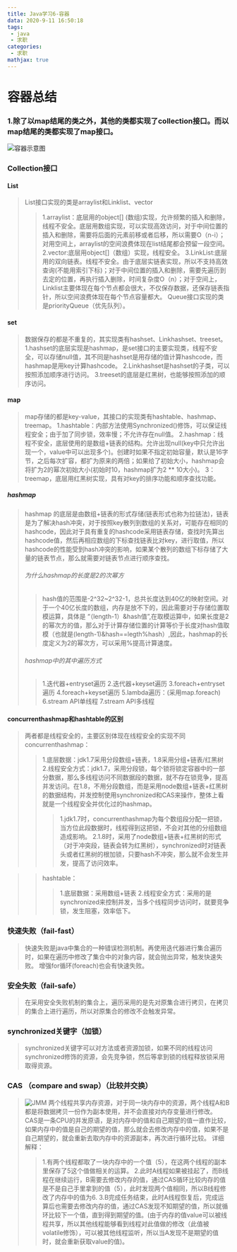```yaml
---
title: Java学习6-容器
data: 2020-9-11 16:50:18
tags:
 - java
 - 求职
categories:
 - 求职
mathjax: true
---
```

# 容器总结

### 1.除了以map结尾的类之外，其他的类都实现了collection接口。而以map结尾的类都实现了map接口。

![容器示意图](https://s1.ax1x.com/2020/09/11/wtnj5n.jpg)

### Collection接口

#### List

> List接口实现的类是arraylist和Linklist、vector
>
> > 1.arraylist：底层用的object[] (数组)实现，允许频繁的插入和删除，线程不安全。底层用数组实现，可以实现高效访问，对于中间位置的插入和删除，需要将后面的元素前移或者后移，所以需要O（n-i）；对用空间上，arraylist的空间浪费体现在list结尾都会预留一段空间。
> > 2.vector:底层用object[]（数组）实现，线程安全。
> > 3.LinkList:底层用的双向链表。线程不安全。由于底层实链表实现，所以不支持高效查询(不能用索引下标)；对于中间位置的插入和删除，需要先遍历到去定的位置，再执行插入删除，时间复杂度O（n）；对于空间上，Linklist主要体现在每个节点都会很大，不仅保存数据，还保存链表指针，所以空间浪费体现在每个节点容量都大。
> Queue接口实现的类是priorityQueue（优先队列）。
>
#### set
>数据保存的都是不重复的，其实现类有hashset、Linkhashset、treeset。
>1.hashset的底层实现是hashmap，是set接口的主要实现类，线程不安全，可以存储null值，其不同是hashset是用存储的值计算hashcode，而hashmap是用key计算hashcode。
>2.Linkhashset是hashset的子类，可以按照添加顺序进行访问。
>3.treeset的底层是红黑树，也能够按照添加的顺序访问。

#### map
>map存储的都是key-value，其接口的实现类有hashtable、hashmap、treemap。
>1.hashtable：内部方法使用Synchronized()修饰，可以保证线程安全；由于加了同步锁，效率慢；不允许存在null值。
>2.hashmap：线程不安全，底层使用的是数组+链表的结构。允许出现null(key中只允许出现一个，value中可以出现多个)。创建时如果不指定初始容量，默认是16字节，之后每次扩容，都扩为原来的两倍；如果给了初始大小，hashmap会将扩为2的幂次初始大小(初始时10，hashmap扩为2 ** 10大小)。
>3：treemap，底层用红黑树实现，具有对key的排序功能和顺序查找功能。

##### hashmap
>hashmap 的底层是由数组+链表的形式存储(链表形式也称为拉链法)，链表是为了解决hash冲突，对于按照key散列到数组的关系对，可能存在相同的hashcode，因此对于具有重复的hashcode采用链表存储，查找时先算出hashcode值，然后再相应数组的下标查找链表比对key，进行取值，所以hashcode的性能受到hash冲突的影响，如果某个散列的数组下标存储了大量的链表节点，那么就需要对链表节点进行顺序查找。
>###### 为什么hashmap的长度是2的次幂方
>>hash值的范围是-2^32~2^32-1，总共长度达到40亿的映射空间。对于一个40亿长度的数组，内存是放不下的，因此需要对于存储位置取模运算，具体是 “（length-1）&hash值”,在取模运算中，如果长度是2的幂次方的值，那么对于计算存储位置的计算等价于长度对hash值取模（也就是(length-1)&hash==legth%hash）,因此，hashmap的长度定义为2的幂次方，可以采用%提高计算速度。
>###### hashmap中的其中遍历方式
>>1.迭代器+entryset遍历
>>2.迭代器+keyset遍历
>>3.foreach+entryset遍历
>>4.foreach+keyset遍历
>>5.lambda遍历：(采用map.foreach)
>>6.stream API单线程
>>7.stream API多线程

#### concurrenthashmap和hashtable的区别
>两者都是线程安全的，主要区别体现在线程安全的实现不同
>concurrenthashmap：
>
>>1.底层数据：jdk1.7采用分段数组+链表，1.8采用分组+链表/红黑树
>>2.线程安全方式：jdk1.7，采用分段锁，每个锁将锁定容器中的一部分数据，那么多线程访问不同数据段的数据，就不存在锁竞争，提高并发访问。在1.8，不用分段数组，而是采用node数组+链表+红黑树的数据结构，并发控制使用synchronized和CAS来操作，整体上看就是一个线程安全并优化过的hashmap。
>>
>>>1.jdk1.7时，concurrenthashmap为每个数组段分配一把锁，当方位此段数据时，线程得到这把锁，不会对其他的分组数组造成影响。
>>>2.1.8时，采用了node数组+链表+红黑树的形式（对于冲突段，链表会转为红黑树），synchronized时对链表头或者红黑树的根加锁，只要hash不冲突，那么就不会发生并发，提高了访问效率。

>>hashtable：
>>>1.底层数据：采用数组+链表
>>>2.线程安全方式：采用的是synchronized来控制并发，当多个线程同步访问时，就要竞争锁，发生阻塞，效率低下。
### 快速失败（fail-fast）
>快速失败是java中集合的一种错误检测机制。再使用迭代器进行集合遍历时，如果在遍历中修改了集合中的对象内容，就会抛出异常，触发快速失败。
>增强for循环(foreach)也会有快速失败。
### 安全失败（fail-safe）
>在采用安全失败机制的集合上，遍历采用的是先对原集合进行拷贝，在拷贝的集合上进行遍历，所以对原集合的修改不会触发异常。

### synchronized关键字（加锁）
>synchronized关键字可以对方法或者资源加锁，如果不同的线程访问synchronized修饰的资源，会先竞争锁，然后等拿到锁的线程释放锁采用取得资源。

### CAS （compare and swap）（比较并交换）
>![JMM](https://s1.ax1x.com/2020/09/12/waazcT.png)
>两个线程共享内存资源，对于同一块内存中的资源，两个线程A和B都是将数据拷贝一份作为副本使用，并不会直接对内存变量进行修改。
>CAS是一条CPU的并发原语，是对内存中的值和自己期望的值一直作比较，如果内存中的值是自己的期望的值，那么就会去修改内存中的值，如果不是自己期望的，就会重新去取内存中的资源副本，再次进行循环比较。
>详细解释：
>>1.有两个线程都取了一块内存中的一个值（5），在这两个线程的副本里保存了5这个值做相关的运算。
>>2.此时A线程如果被挂起了，而B线程在继续运行，B需要去修改内存的值，通过CAS循环比较内存的值是不是自己手里拿到的值（5），此时发现两个值相同，所以B线程修改了内存中的值为6.
>>3.B完成任务结束，此时A线程恢复后，完成运算后也需要去修改内存的值，通过CAS发现不知期望的值，所以就循环比较下一个值，直到得到期望的值。(由于内存的值value可以被线程共享，所以其他线程能够看到线程对此值做的修改（此值被volatile修饰），可以被其他线程监听，所以当A发现不是期望的值时，就会重新获取value的值)。